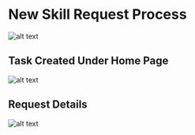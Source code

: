 New Skill Request Process
===========

![alt text](../../images/recruiting/new-skill-request-profile.png "Skill Request")

Task Created Under Home Page
----
![alt text](../images/recruiting/new-skill-task.png "Skill Request")

Request Details
----
![alt text](../../images/recruiting/new-skill-request-completed.png "Skill Request")